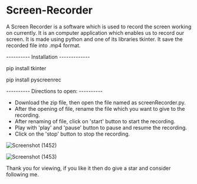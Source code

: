# Screen-Recorder

A Screen Recorder is a software which is used to record the screen working on currently. It is an computer application which enables us to record our screen. It is 
made using python and one of its libraries tkinter. It save the recorded file into .mp4 format.



---------- Installation -------------

pip install tkinter

pip install pyscreenrec




---------- Directions to open: ----------


* Download the zip file, then open the file named as screenRecorder.py. 
* After the opening of file, rename the file which you want to give to the recording. 
* After renaming of file, click on 'start' button to start the recording. 
* Play with 'play' and 'pause' button to pause and resume the recording. 
* Click on the 'stop' button to stop the recording.


![Screenshot (1452)](https://user-images.githubusercontent.com/53293250/161579651-65c14fb9-3d28-4f30-a6e7-c0d10a34a5ce.png)


![Screenshot (1453)](https://user-images.githubusercontent.com/53293250/161579682-17972a17-3788-49d6-8aa9-c21e129b9d07.png)


Thank you for viewing, if you like it then do give a star and consider following me.

